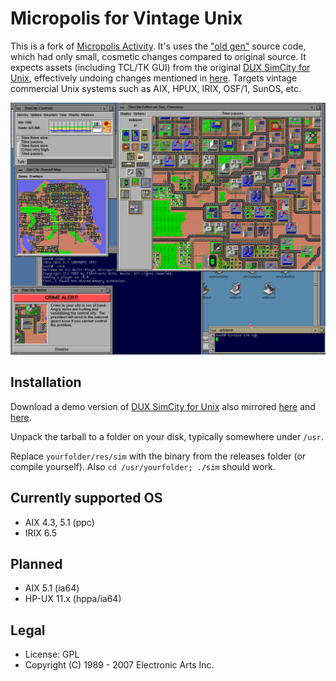 # Micropolis for Vintage Unix

This is a fork of [Micropolis Activity](https://github.com/SimHacker/micropolis/tree/master/micropolis-activity). It's uses the ["old gen"](https://wiki.laptop.org/go/Micropolis#Old_Generation:_C_TCL/Tk_Micropolis) source code, which had only small, cosmetic changes compared to original source. It expects assets (including TCL/TK GUI) from the original [DUX SimCity for Unix](https://web.archive.org/web/19970714233606/http://www.dux.com/simctyux.html), effectively undoing changes mentioned in [here](https://raw.githubusercontent.com/SimHacker/micropolis/master/micropolis-activity/src/PLAN.txt). Targets vintage commercial Unix systems such as AIX, HPUX, IRIX, OSF/1, SunOS, etc. 


![Micropolis-IRIX](simirix.png)

## Installation

Download a demo version of [DUX SimCity for Unix](https://web.archive.org/web/19970714233306/http://www.dux.com/demo.html) also mirrored [here](http://osarchive.org/apps/simcity) and [here](http://tenox.pdp-11.ru/apps/simcity/).

Unpack the tarball to a folder on your disk, typically somewhere under `/usr`.

Replace `yourfolder/res/sim` with the binary from the releases folder (or compile yourself). Also `cd /usr/yourfolder; ./sim` should work.

## Currently supported OS

- AIX 4.3, 5.1 (ppc)
- IRIX 6.5

## Planned

- AIX 5.1 (ia64)
- HP-UX 11.x (hppa/ia64)

## Legal

- License: GPL
- Copyright (C) 1989 - 2007 Electronic Arts Inc.
